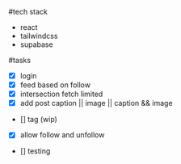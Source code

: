 #tech stack
  - react
  - tailwindcss
  - supabase

#tasks

- [X] login
- [X] feed based on follow
- [X] intersection fetch limited
- [X] add post caption || image || caption && image
- [] tag (wip)
- [X]  allow follow and unfollow
- [] testing
